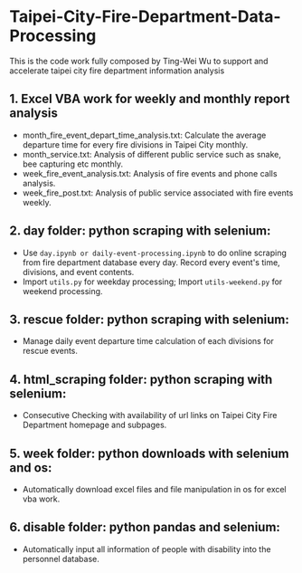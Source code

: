# Taipei-City-Fire-Department-Data-Processing
This is the code work fully composed by Ting-Wei Wu to support and accelerate taipei city fire department information analysis

## 1. Excel VBA work for weekly and monthly report analysis
* month_fire_event_depart_time_analysis.txt: Calculate the average departure time for every fire divisions in Taipei City monthly. <br>
* month_service.txt: Analysis of different public service such as snake, bee capturing etc monthly. <br>
* week_fire_event_analysis.txt: Analysis of fire events and phone calls analysis. <br>
* week_fire_post.txt: Analysis of public service associated with fire events weekly. <br>

## 2. day folder: python scraping with selenium:
* Use `day.ipynb or daily-event-processing.ipynb` to do online scraping from fire department database every day. Record every event's time, divisions, and event contents. <br>
* Import `utils.py` for weekday processing; Import `utils-weekend.py` for weekend processing. <br>

## 3. rescue folder: python scraping with selenium:
* Manage daily event departure time calculation of each divisions for rescue events.

## 4. html_scraping folder: python scraping with selenium:
* Consecutive Checking with availability of url links on Taipei City Fire Department homepage and subpages.

## 5. week folder: python downloads with selenium and os:
* Automatically download excel files and file manipulation in os for excel vba work.

## 6. disable folder: python pandas and selenium:
* Automatically input all information of people with disability into the personnel database.
